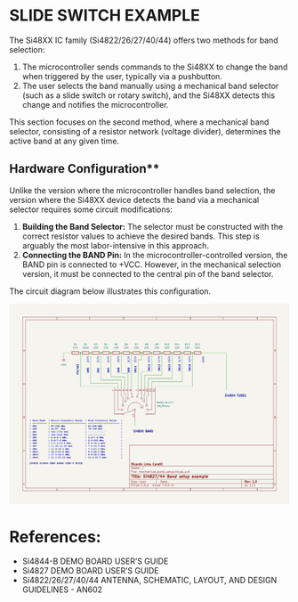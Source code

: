 # SLIDE SWITCH EXAMPLE


The Si48XX IC family (Si4822/26/27/40/44) offers two methods for band selection:  

1. The microcontroller sends commands to the Si48XX to change the band when triggered by the user, typically via a pushbutton.  
2. The user selects the band manually using a mechanical band selector (such as a slide switch or rotary switch), and the Si48XX detects this change and notifies the microcontroller.  

This section focuses on the second method, where a mechanical band selector, consisting of a resistor network (voltage divider), determines the active band at any given time.  


   
## Hardware Configuration**  

Unlike the version where the microcontroller handles band selection, the version where the Si48XX device detects the band via a mechanical selector requires some circuit modifications:  

1. **Building the Band Selector:** The selector must be constructed with the correct resistor values to achieve the desired bands. This step is arguably the most labor-intensive in this approach.  
2. **Connecting the BAND Pin:** In the microcontroller-controlled version, the BAND pin is connected to +VCC. However, in the mechanical selection version, it must be connected to the central pin of the band selector.  

The circuit diagram below illustrates this configuration.  


![Circuit diagram the mechanical band selection](../../extras/KiCad/slide_switch_banda_selection.jpg)



# References: 
  
* Si4844-B DEMO BOARD USER’S GUIDE 
* Si4827 DEMO BOARD USER’S GUIDE
* Si4822/26/27/40/44 ANTENNA, SCHEMATIC, LAYOUT, AND DESIGN GUIDELINES - AN602
    
